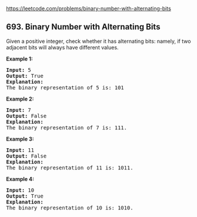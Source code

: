 https://leetcode.com/problems/binary-number-with-alternating-bits

## 693. Binary Number with Alternating Bits

<div><p>Given a positive integer, check whether it has alternating bits: namely, if two adjacent bits will always have different values.</p>
<p><b>Example 1:</b><br/>
</p><pre><b>Input:</b> 5
<b>Output:</b> True
<b>Explanation:</b>
The binary representation of 5 is: 101
</pre>
<p></p>
<p><b>Example 2:</b><br/>
</p><pre><b>Input:</b> 7
<b>Output:</b> False
<b>Explanation:</b>
The binary representation of 7 is: 111.
</pre>
<p></p>
<p><b>Example 3:</b><br/>
</p><pre><b>Input:</b> 11
<b>Output:</b> False
<b>Explanation:</b>
The binary representation of 11 is: 1011.
</pre>
<p></p>
<p><b>Example 4:</b><br/>
</p><pre><b>Input:</b> 10
<b>Output:</b> True
<b>Explanation:</b>
The binary representation of 10 is: 1010.
</pre>
<p></p></div>
